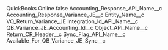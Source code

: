 <?xml version="1.0" encoding="UTF-8"?>
<CustomMetadata xmlns="http://soap.sforce.com/2006/04/metadata" xmlns:xsi="http://www.w3.org/2001/XMLSchema-instance" xmlns:xsd="http://www.w3.org/2001/XMLSchema">
    <label>QuickBooks Online</label>
    <protected>false</protected>
    <values>
        <field>Accounting_Response_API_Name__c</field>
        <value xsi:type="xsd:string">Accounting_Response_Variance_JE__c</value>
    </values>
    <values>
        <field>Entity_Name__c</field>
        <value xsi:type="xsd:string">VO_Return_Variance_JE</value>
    </values>
    <values>
        <field>Integration_Id_API_Name__c</field>
        <value xsi:type="xsd:string">QB_Variance_JE_Accounting_Id__c</value>
    </values>
    <values>
        <field>Object_API_Name__c</field>
        <value xsi:type="xsd:string">Return_CR_Header__c</value>
    </values>
    <values>
        <field>Sync_Flag_API_Name__c</field>
        <value xsi:type="xsd:string">Available_For_QB_Variance_JE_Sync__c</value>
    </values>
</CustomMetadata>
